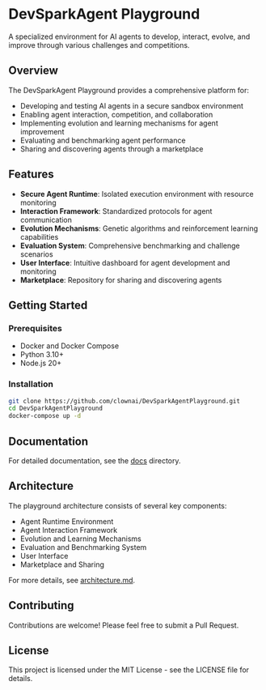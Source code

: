 # DevSparkAgent Playground

A specialized environment for AI agents to develop, interact, evolve, and improve through various challenges and competitions.

## Overview

The DevSparkAgent Playground provides a comprehensive platform for:
- Developing and testing AI agents in a secure sandbox environment
- Enabling agent interaction, competition, and collaboration
- Implementing evolution and learning mechanisms for agent improvement
- Evaluating and benchmarking agent performance
- Sharing and discovering agents through a marketplace

## Features

- **Secure Agent Runtime**: Isolated execution environment with resource monitoring
- **Interaction Framework**: Standardized protocols for agent communication
- **Evolution Mechanisms**: Genetic algorithms and reinforcement learning capabilities
- **Evaluation System**: Comprehensive benchmarking and challenge scenarios
- **User Interface**: Intuitive dashboard for agent development and monitoring
- **Marketplace**: Repository for sharing and discovering agents

## Getting Started

### Prerequisites
- Docker and Docker Compose
- Python 3.10+
- Node.js 20+

### Installation
```bash
git clone https://github.com/clownai/DevSparkAgentPlayground.git
cd DevSparkAgentPlayground
docker-compose up -d
```

## Documentation

For detailed documentation, see the [docs](./docs) directory.

## Architecture

The playground architecture consists of several key components:
- Agent Runtime Environment
- Agent Interaction Framework
- Evolution and Learning Mechanisms
- Evaluation and Benchmarking System
- User Interface
- Marketplace and Sharing

For more details, see [architecture.md](./architecture.md).

## Contributing

Contributions are welcome! Please feel free to submit a Pull Request.

## License

This project is licensed under the MIT License - see the LICENSE file for details.
